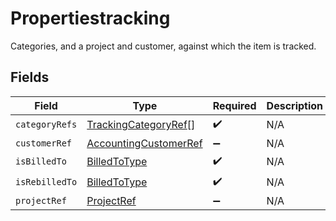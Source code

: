 # Propertiestracking

Categories, and a project and customer, against which the item is tracked.


## Fields

| Field                                                                 | Type                                                                  | Required                                                              | Description                                                           |
| --------------------------------------------------------------------- | --------------------------------------------------------------------- | --------------------------------------------------------------------- | --------------------------------------------------------------------- |
| `categoryRefs`                                                        | [TrackingCategoryRef](../../models/shared/trackingcategoryref.md)[]   | :heavy_check_mark:                                                    | N/A                                                                   |
| `customerRef`                                                         | [AccountingCustomerRef](../../models/shared/accountingcustomerref.md) | :heavy_minus_sign:                                                    | N/A                                                                   |
| `isBilledTo`                                                          | [BilledToType](../../models/shared/billedtotype.md)                   | :heavy_check_mark:                                                    | N/A                                                                   |
| `isRebilledTo`                                                        | [BilledToType](../../models/shared/billedtotype.md)                   | :heavy_check_mark:                                                    | N/A                                                                   |
| `projectRef`                                                          | [ProjectRef](../../models/shared/projectref.md)                       | :heavy_minus_sign:                                                    | N/A                                                                   |